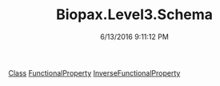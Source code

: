 ﻿---
title: Biopax.Level3.Schema
date: 6/13/2016 9:11:12 PM
---

[Class](T-Biopax.Level3.Schema.Class.html)
[FunctionalProperty](T-Biopax.Level3.Schema.FunctionalProperty.html)
[InverseFunctionalProperty](T-Biopax.Level3.Schema.InverseFunctionalProperty.html)
